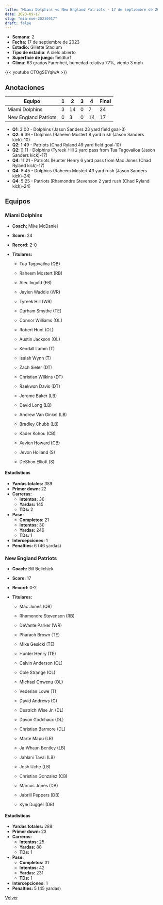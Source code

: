 ```yaml
---
title: "Miami Dolphins vs New England Patriots - 17 de septiembre de 2023"
date: 2023-09-17
slug: "mia-nwe-20230917"
draft: false
---
```


- **Semana:** 2
- **Fecha:** 17 de septiembre de 2023
- **Estadio:** Gillette Stadium
- **Tipo de estadio:** A cielo abierto
- **Superficie de juego:** fieldturf
- **Clima:** 63 grados Farenheit, humedad relativa 77%, viento 3 mph


{{< youtube CTOgSEYqiwA >}}


## Anotaciones
| Equipo | 1 | 2 | 3 | 4 | Final |
|--------|---|---|---|---|-------|
| Miami Dolphins  | 3 | 14 | 0 | 7  | 24 |
| New England Patriots  | 0 | 3 | 0 | 14  | 17 |
- **Q1**: 3:00 - Dolphins (Jason Sanders 23 yard field goal-3)
- **Q2**: 9:39 - Dolphins (Raheem Mostert 8 yard rush (Jason Sanders kick)-10)
- **Q2**: 1:49 - Patriots (Chad Ryland 49 yard field goal-10)
- **Q2**: 0:11 - Dolphins (Tyreek Hill 2 yard pass from Tua Tagovailoa (Jason Sanders kick)-17)
- **Q4**: 11:21 - Patriots (Hunter Henry 6 yard pass from Mac Jones (Chad Ryland kick)-17)
- **Q4**: 8:45 - Dolphins (Raheem Mostert 43 yard rush (Jason Sanders kick)-24)
- **Q4**: 5:25 - Patriots (Rhamondre Stevenson 2 yard rush (Chad Ryland kick)-24)


## Equipos


### Miami Dolphins
* **Coach:** Mike McDaniel
* **Score:** 24
* **Record:** 2-0
* **Titulares:** 

  * Tua Tagovailoa (QB) 

  * Raheem Mostert (RB) 

  * Alec Ingold (FB) 

  * Jaylen Waddle (WR) 

  * Tyreek Hill (WR) 

  * Durham Smythe (TE) 

  * Connor Williams (OL) 

  * Robert Hunt (OL) 

  * Austin Jackson (OL) 

  * Kendall Lamm (T) 

  * Isaiah Wynn (T) 

  * Zach Sieler (DT) 

  * Christian Wilkins (DT) 

  * Raekwon Davis (DT) 

  * Jerome Baker (LB) 

  * David Long (LB) 

  * Andrew Van Ginkel (LB) 

  * Bradley Chubb (LB) 

  * Kader Kohou (CB) 

  * Xavien Howard (CB) 

  * Jevon Holland (S) 

  * DeShon Elliott (S) 

#### Estadísticas
* **Yardas totales:** 389
* **Primer down:** 22
* **Carreras:**
  * **Intentos:** 30
  * **Yardas:** 145
  * **TDs:** 2
* **Pase:**
  * **Completos:** 21
  * **Intentos:** 30
  * **Yardas:** 249
  * **TDs:** 1
* **Intercepciones:** 1
* **Penalties:** 6 (46 yardas)

### New England Patriots
* **Coach:** Bill Belichick
* **Score:** 17
* **Record:** 0-2
* **Titulares:** 

  * Mac Jones (QB) 

  * Rhamondre Stevenson (RB) 

  * DeVante Parker (WR) 

  * Pharaoh Brown (TE) 

  * Mike Gesicki (TE) 

  * Hunter Henry (TE) 

  * Calvin Anderson (OL) 

  * Cole Strange (OL) 

  * Michael Onwenu (OL) 

  * Vederian Lowe (T) 

  * David Andrews (C) 

  * Deatrich Wise Jr. (DL) 

  * Davon Godchaux (DL) 

  * Christian Barmore (DL) 

  * Marte Mapu (LB) 

  * Ja'Whaun Bentley (LB) 

  * Jahlani Tavai (LB) 

  * Josh Uche (LB) 

  * Christian Gonzalez (CB) 

  * Marcus Jones (DB) 

  * Jabrill Peppers (DB) 

  * Kyle Dugger (DB) 

#### Estadísticas
* **Yardas totales:** 288
* **Primer down:** 23
* **Carreras:**
  * **Intentos:** 25
  * **Yardas:** 88
  * **TDs:** 1
* **Pase:**
  * **Completos:** 31
  * **Intentos:** 42
  * **Yardas:** 231
  * **TDs:** 1
* **Intercepciones:** 1
* **Penalties:** 5 (45 yardas)


[Volver](/historia/2023)
